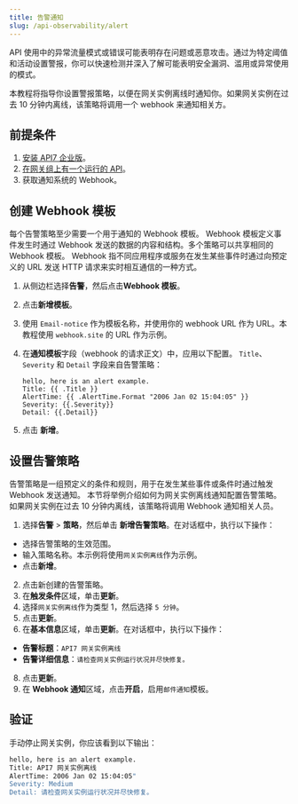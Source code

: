 ```yaml
---
title: 告警通知
slug: /api-observability/alert
---
```


API 使用中的异常流量模式或错误可能表明存在问题或恶意攻击。通过为特定阈值和活动设置警报，你可以快速检测并深入了解可能表明安全漏洞、滥用或异常使用的模式。

本教程将指导你设置警报策略，以便在网关实例离线时通知你。如果网关实例在过去 10 分钟内离线，该策略将调用一个 webhook 来通知相关方。

## 前提条件

1. [安装 API7 企业版](../getting-started/install-api7-ee.md)。
2. [在网关组上有一个运行的 API](../getting-started/launch-your-first-api.md)。
3. 获取通知系统的 Webhook。

## 创建 Webhook 模板

每个告警策略至少需要一个用于通知的 Webhook 模板。 Webhook 模板定义事件发生时通过 Webhook 发送的数据的内容和结构。多个策略可以共享相同的 Webhook 模板。
Webhook 指不同应用程序或服务在发生某些事件时通过向预定义的 URL 发送 HTTP 请求来实时相互通信的一种方式。

1. 从侧边栏选择**告警**，然后点击**Webhook 模板**。
2. 点击**新增模板**。
3. 使用 `Email-notice` 作为模板名称，并使用你的 webhook URL 作为 URL。本教程使用 `webhook.site` 的 URL 作为示例。
4. 在**通知模板**字段（webhook 的请求正文）中，应用以下配置。 `Title`、`Severity` 和 `Detail` 字段来自告警策略：


    ```shell
    hello, here is an alert example. 
    Title: {{ .Title }} 
    AlertTime: {{ .AlertTime.Format "2006 Jan 02 15:04:05" }} 
    Severity: {{.Severity}} 
    Detail: {{.Detail}}
    ```

5. 点击 **新增**。

## 设置告警策略

告警策略是一组预定义的条件和规则，用于在发生某些事件或条件时通过触发 Webhook 发送通知。
本节将举例介绍如何为网关实例离线通知配置告警策略。如果网关实例在过去 10 分钟内离线，该策略将调用 Webhook 通知相关人员。

1. 选择**告警** > **策略**，然后单击 **新增告警策略**。在对话框中，执行以下操作：

* 选择告警策略的生效范围。
* 输入策略名称。本示例将使用`网关实例离线`作为示例。
* 点击**新增**。

2. 点击新创建的告警策略。
3. 在**触发条件**区域，单击**更新**。
4. 选择`网关实例离线`作为类型 1，然后选择 `5 分钟`。
5. 点击**更新**。
6. 在**基本信息**区域，单击**更新**。在对话框中，执行以下操作：

* **告警标题**：`API7 网关实例离线`
* **告警详细信息**：`请检查网关实例运行状况并尽快修复。`

8. 点击**更新**。
9. 在 **Webhook 通知**区域，点击**开启**，启用`邮件通知`模板。

## 验证

手动停止网关实例，你应该看到以下输出：

```bash
hello, here is an alert example. 
Title: API7 网关实例离线 
AlertTime: 2006 Jan 02 15:04:05"
Severity: Medium 
Detail: 请检查网关实例运行状况并尽快修复。
```
